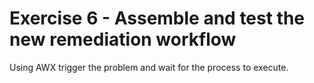 # Exercise 6 - Assemble and test the new remediation workflow

Using AWX trigger the problem and wait for the process to execute.

